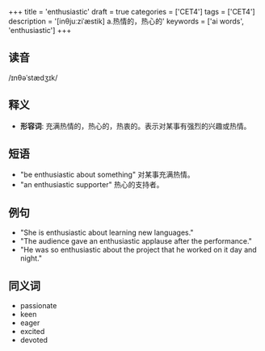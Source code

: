 +++
title = 'enthusiastic'
draft = true
categories = ['CET4']
tags = ['CET4']
description = '[inθjuːziˈæstik] a.热情的，热心的'
keywords = ['ai words', 'enthusiastic']
+++

## 读音
/ɪnθəˈstædʒɪk/

## 释义
- **形容词**: 充满热情的，热心的，热衷的。表示对某事有强烈的兴趣或热情。

## 短语
- "be enthusiastic about something" 对某事充满热情。
- "an enthusiastic supporter" 热心的支持者。

## 例句
- "She is enthusiastic about learning new languages."
- "The audience gave an enthusiastic applause after the performance."
- "He was so enthusiastic about the project that he worked on it day and night."

## 同义词
- passionate
- keen
- eager
- excited
- devoted

